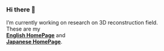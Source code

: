 ### Hi there 👋

I’m currently working on research on 3D reconstruction field.<br>
These are my <br>
<a href="https://haato-w.github.io/my-pages-en/myportfolio_en.html" target="_blank">**English HomePage**</a> and <br>
<a href="https://haato-w.github.io/my-pages/myportfolio.html" target="_blank">**Japanese HomePage**</a>.


<!--
**haato-w/haato-w** is a ✨ _special_ ✨ repository because its `README.md` (this file) appears on your GitHub profile.

Here are some ideas to get you started:

- 🔭 I’m currently working on ...
- 🌱 I’m currently learning ...
- 👯 I’m looking to collaborate on ...
- 🤔 I’m looking for help with ...
- 💬 Ask me about ...
- 📫 How to reach me: ...
- 😄 Pronouns: ...
- ⚡ Fun fact: ...
-->
